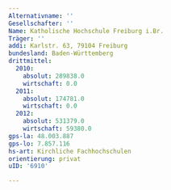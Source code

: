 ```yaml
---
Alternativname: ''
Gesellschafter: ''
Name: Katholische Hochschule Freiburg i.Br.
Träger: ''
addi: Karlstr. 63, 79104 Freiburg
bundesland: Baden-Württemberg
drittmittel:
  2010:
    absolut: 289838.0
    wirtschaft: 0.0
  2011:
    absolut: 174781.0
    wirtschaft: 0.0
  2012:
    absolut: 531379.0
    wirtschaft: 59380.0
gps-la: 48.003.887
gps-lo: 7.857.116
hs-art: Kirchliche Fachhochschulen
orientierung: privat
uID: '6910'

---
```


